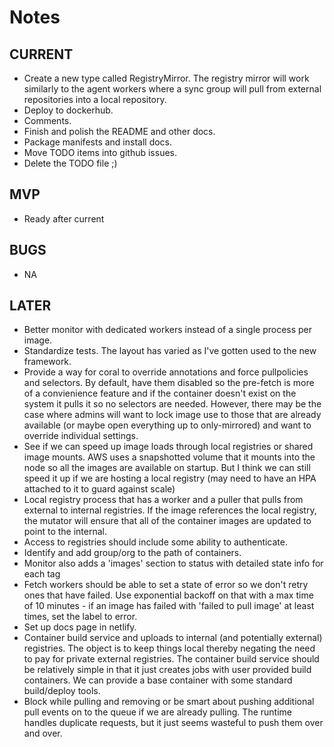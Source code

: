 # Notes

## CURRENT
* Create a new type called RegistryMirror.  The registry mirror will work similarly to the agent workers
where a sync group will pull from external repositories into a local repository.
* Deploy to dockerhub.
* Comments.
* Finish and polish the README and other docs.
* Package manifests and install docs.
* Move TODO items into github issues.
* Delete the TODO file ;)

## MVP
* Ready after current

## BUGS
* NA

## LATER
* Better monitor with dedicated workers instead of a single process per image.
* Standardize tests.  The layout has varied as I've gotten used to the new framework.
* Provide a way for coral to override annotations and force pullpolicies and selectors.  By default, have them disabled so the pre-fetch is more of a convienience feature and if the container doesn't exist on the system it pulls it so no selectors are needed.  However, there may be the case where admins will want to lock image use to those that are already available (or maybe open everything up to only-mirrored) and want to override individual settings.
* See if we can speed up image loads through local registries or shared image mounts. AWS uses a snapshotted volume that it mounts into the node so all the images are available on startup.  But I think we can still speed it up if we are hosting a local registry (may need to have an HPA attached to it to guard against scale)
* Local registry process that has a worker and a puller that pulls from external to internal registries. If the image references the local registry, the mutator will ensure that all of the container images are updated to point to the internal.
* Access to registries should include some ability to authenticate.
* Identify and add group/org to the path of containers.
* Monitor also adds a 'images' section to status with detailed state info for each tag
* Fetch workers should be able to set a state of error so we don't retry ones that have failed.  Use exponential backoff on that with a max time of 10 minutes - if an image has failed with 'failed to pull image' at least <configurable> times, set the label to error.
* Set up docs page in netlify.
* Container build service and uploads to internal (and potentially external) registries.  The object is to keep things local thereby negating the need to pay for private external registries.  The container build service should be relatively simple in that it just creates jobs with user provided build containers.  We can provide a base container with some standard build/deploy tools.
* Block while pulling and removing or be smart about pushing additional pull events on to the queue if we are already pulling.  The runtime handles duplicate requests, but it just seems wasteful to push them over and over.
